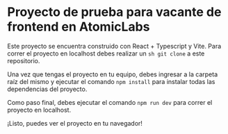 # Proyecto de prueba para vacante de frontend en AtomicLabs
Este proyecto se encuentra construido con React + Typescript y Vite. Para correr el proyecto en localhost debes realizar un ```sh git clone``` a este repositorio.

Una vez que tengas el proyecto en tu equipo, debes ingresar a la carpeta raíz del mismo y ejecutar el comando ```npm install``` para instalar todas las dependencias del proyecto.

Como paso final, debes ejecutar el comando ```npm run dev``` para correr el proyecto en localhost.

¡Listo, puedes ver el proyecto en tu navegador!